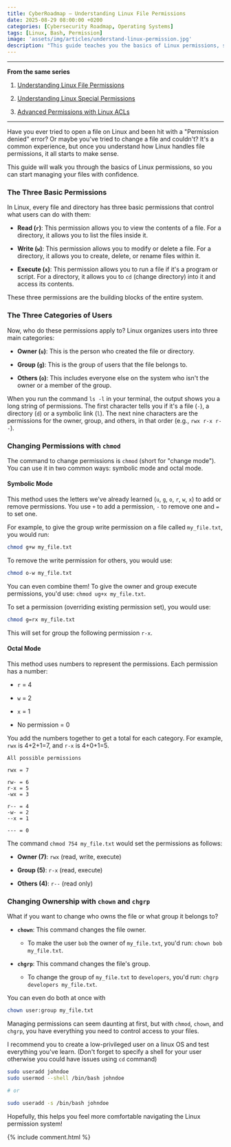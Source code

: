 ```yaml
---
title: CyberRoadmap — Understanding Linux File Permissions
date: 2025-08-29 08:00:00 +0200
categories: [Cybersecurity Roadmap, Operating Systems]
tags: [Linux, Bash, Permission]
image: 'assets/img/articles/understand-linux-permission.jpg'
description: "This guide teaches you the basics of Linux permissions, so you can confidently manage your files."
---
```


---

**From the same series**

1. [Understanding Linux File Permissions](https://cyber-owl.xyz/posts/ROADMAPCYBER_Understanding_Linux_File_Permissions_Part_1/)

2. [Understanding Linux Special Permissions](https://cyber-owl.xyz/posts/ROADMAPCYBER_Understanding_Linux_File_Permissions_Part_2/)

3. [Advanced Permissions with Linux ACLs](https://cyber-owl.xyz/posts/ROADMAPCYBER_Understanding_Linux_File_Permissions_Part_3/)

---

Have you ever tried to open a file on Linux and been hit with a "Permission denied" error? Or maybe you've tried to change a file and couldn't? It's a common experience, but once you understand how Linux handles file permissions, it all starts to make sense.

This guide will walk you through the basics of Linux permissions, so you can start managing your files with confidence.

### The Three Basic Permissions

In Linux, every file and directory has three basic permissions that control what users can do with them:

- **Read (`r`)**: This permission allows you to view the contents of a file. For a directory, it allows you to list the files inside it.
    
- **Write (`w`)**: This permission allows you to modify or delete a file. For a directory, it allows you to create, delete, or rename files within it.
    
- **Execute (`x`)**: This permission allows you to run a file if it's a program or script. For a directory, it allows you to `cd` (change directory) into it and access its contents.
    

These three permissions are the building blocks of the entire system.

### The Three Categories of Users

Now, who do these permissions apply to? Linux organizes users into three main categories:

- **Owner (`u`)**: This is the person who created the file or directory.
    
- **Group (`g`)**: This is the group of users that the file belongs to.
    
- **Others (`o`)**: This includes everyone else on the system who isn't the owner or a member of the group.
    

When you run the command `ls -l` in your terminal, the output shows you a long string of permissions. The first character tells you if it's a file (`-`), a directory (`d`) or a symbolic link (`l`). The next nine characters are the permissions for the owner, group, and others, in that order (e.g., `rwx r-x r--`).

### Changing Permissions with `chmod`

The command to change permissions is `chmod` (short for "change mode"). You can use it in two common ways: symbolic mode and octal mode.

#### Symbolic Mode

This method uses the letters we've already learned (`u`, `g`, `o`, `r`, `w`, `x`) to add or remove permissions. You use `+` to add a permission, `-` to remove one and `=` to set one.

For example, to give the group write permission on a file called `my_file.txt`, you would run:

```bash
chmod g+w my_file.txt
```

To remove the write permission for others, you would use:

```bash
chmod o-w my_file.txt
```

You can even combine them! To give the owner and group execute permissions, you'd use: `chmod ug+x my_file.txt`.

To set a permission (overriding existing permission set), you would use:

```bash
chmod g=rx my_file.txt
```

This will set for group the following permission `r-x`.

#### Octal Mode

This method uses numbers to represent the permissions. Each permission has a number:

- `r` = 4
    
- `w` = 2
    
- `x` = 1
    
- No permission = 0
    

You add the numbers together to get a total for each category. For example, `rwx` is 4+2+1=7, and `r-x` is 4+0+1=5.

```
All possible permissions

rwx = 7

rw- = 6
r-x = 5
-wx = 3

r-- = 4
-w- = 2
--x = 1

--- = 0
```

The command `chmod 754 my_file.txt` would set the permissions as follows:

- **Owner (7)**: `rwx` (read, write, execute)
    
- **Group (5)**: `r-x` (read, execute)
    
- **Others (4)**: `r--` (read only)
    

### Changing Ownership with `chown` and `chgrp`

What if you want to change who owns the file or what group it belongs to?

- **`chown`**: This command changes the file owner.
    
    - To make the user `bob` the owner of `my_file.txt`, you'd run: `chown bob my_file.txt`.
	
- **`chgrp`**: This command changes the file's group.
    
    - To change the group of `my_file.txt` to `developers`, you'd run: `chgrp developers my_file.txt`.


You can even do both at once with 

```bash
chown user:group my_file.txt
```

Managing permissions can seem daunting at first, but with `chmod`, `chown`, and `chgrp`, you have everything you need to control access to your files.

I recommend you to create a low-privileged user on a linux OS and test everything you've learn.
(Don't forget to specify a shell for your user otherwise you could have issues using `cd` command)

```bash
sudo useradd johndoe
sudo usermod --shell /bin/bash johndoe

# or

sudo useradd -s /bin/bash johndoe
```

Hopefully, this helps you feel more comfortable navigating the Linux permission system!


{% include comment.html %}